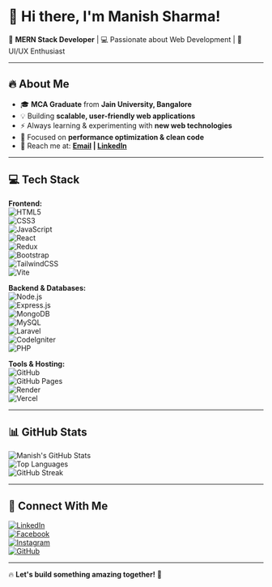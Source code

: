 # 👋 Hi there, I'm Manish Sharma!  

🚀 **MERN Stack Developer** | 💻 Passionate about Web Development | 🎨 UI/UX Enthusiast  

---
## 🔥 About Me  
- 🎓 **MCA Graduate** from **Jain University, Bangalore**  
- 💡 Building **scalable, user-friendly web applications**  
- ⚡ Always learning & experimenting with **new web technologies**  
- 🎯 Focused on **performance optimization & clean code**  
- 📩 Reach me at: **[Email](mailto:mks957678@example.com) | [LinkedIn](https://linkedin.com/in/manish-sharma-89206421b)**  

---

## 💻 Tech Stack  

**Frontend:**  
![HTML5](https://img.shields.io/badge/HTML5-%23E34F26?style=for-the-badge&logo=html5&logoColor=white)  
![CSS3](https://img.shields.io/badge/CSS3-%231572B6?style=for-the-badge&logo=css3&logoColor=white)  
![JavaScript](https://img.shields.io/badge/JavaScript-%23F7DF1E?style=for-the-badge&logo=javascript&logoColor=black)  
![React](https://img.shields.io/badge/React-%2361DAFB?style=for-the-badge&logo=react&logoColor=black)  
![Redux](https://img.shields.io/badge/Redux-%23764ABC?style=for-the-badge&logo=redux&logoColor=white)  
![Bootstrap](https://img.shields.io/badge/Bootstrap-%23563D7C?style=for-the-badge&logo=bootstrap&logoColor=white)  
![TailwindCSS](https://img.shields.io/badge/TailwindCSS-%2338B2AC?style=for-the-badge&logo=tailwind-css&logoColor=white)  
![Vite](https://img.shields.io/badge/Vite-%23646CFF?style=for-the-badge&logo=vite&logoColor=white)  

**Backend & Databases:**  
![Node.js](https://img.shields.io/badge/Node.js-%23339933?style=for-the-badge&logo=node.js&logoColor=white)  
![Express.js](https://img.shields.io/badge/Express.js-%23404040?style=for-the-badge&logo=express&logoColor=white)  
![MongoDB](https://img.shields.io/badge/MongoDB-%2347A248?style=for-the-badge&logo=mongodb&logoColor=white)  
![MySQL](https://img.shields.io/badge/MySQL-%234479A1?style=for-the-badge&logo=mysql&logoColor=white)  
![Laravel](https://img.shields.io/badge/Laravel-%23FF2D20?style=for-the-badge&logo=laravel&logoColor=white)  
![CodeIgniter](https://img.shields.io/badge/CodeIgniter-%23EE4323?style=for-the-badge&logo=codeigniter&logoColor=white)  
![PHP](https://img.shields.io/badge/PHP-%23777BB4?style=for-the-badge&logo=php&logoColor=white)  

**Tools & Hosting:**  
![GitHub](https://img.shields.io/badge/GitHub-%23181717?style=for-the-badge&logo=github&logoColor=white)  
![GitHub Pages](https://img.shields.io/badge/GitHub_Pages-%23181717?style=for-the-badge&logo=github&logoColor=white)  
![Render](https://img.shields.io/badge/Render-%23000000?style=for-the-badge&logo=render&logoColor=white)  
![Vercel](https://img.shields.io/badge/Vercel-%23000000?style=for-the-badge&logo=vercel&logoColor=white)  

---

## 📊 GitHub Stats  

![Manish's GitHub Stats](https://github-readme-stats.vercel.app/api?username=manish-stacks&show_icons=true&theme=tokyonight)  
![Top Languages](https://github-readme-stats.vercel.app/api/top-langs/?username=manish-stacks&layout=compact&theme=tokyonight)  
![GitHub Streak](https://github-readme-streak-stats.herokuapp.com/?user=manish-stacks&theme=tokyonight)  

---

## 📡 Connect With Me  

[![LinkedIn](https://img.shields.io/badge/LinkedIn-%230077B5?style=for-the-badge&logo=linkedin&logoColor=white)](https://linkedin.com/in/manish-sharma-89206421b)  
[![Facebook](https://img.shields.io/badge/Facebook-%231877F2?style=for-the-badge&logo=facebook&logoColor=white)](https://facebook.com/your-profile)  
[![Instagram](https://img.shields.io/badge/Instagram-%23E4405F?style=for-the-badge&logo=instagram&logoColor=white)](https://instagram.com/manis_h_95)  
[![GitHub](https://img.shields.io/badge/GitHub-%23181717?style=for-the-badge&logo=github&logoColor=white)](https://github.com/manish-stacks)  

---

🔥 **Let's build something amazing together!** 🚀  
